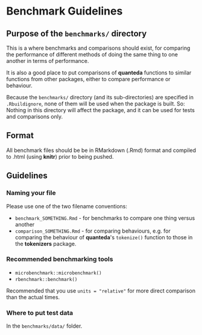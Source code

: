 # Benchmark Guidelines

## Purpose of the `benchmarks/` directory

This is a where benchmarks and comparisons should exist, for comparing the performance of different methods of doing the same thing to one another in terms of performance.  

It is also a good place to put comparisons of **quanteda** functions to similar functions from other packages, either to compare performance or behaviour.

Because the `benchmarks/` directory (and its sub-directories) are specified in `.Rbuildignore`, none of them will be used when the package is built.  So: Nothing in this directory will affect the package, and it can be used for tests and comparisons only.

## Format

All benchmark files should be be in RMarkdown (.Rmd) format and compiled to .html (using **knitr**) prior to being pushed.

## Guidelines

### Naming your file

Please use one of the two filename conventions:

*  `benchmark_SOMETHING.Rmd` - for benchmarks to compare one thing versus another  
*  `comparison_SOMETHING.Rmd` - for comparing behaviours, e.g. for comparing the behaviour of **quanteda**'s `tokenize()` function to those in the **tokenizers** package.

### Recommended benchmarking tools

*  `microbenchmark::microbenchmark()`  
*  `rbenchmark::benchmark()`

Recommended that you use `units = "relative"` for more direct comparison than the actual times.

### Where to put test data

In the `benchmarks/data/` folder.

